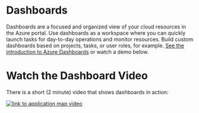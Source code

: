 # Dashboards

Dashboards are a focused and organized view of your cloud resources in the Azure portal. Use dashboards as a workspace where you can quickly launch tasks for day-to-day operations and monitor resources. Build custom dashboards based on projects, tasks, or user roles, for example. [See the introduction to Azure Dashboards](https://docs.microsoft.com/en-us/azure/azure-monitor/learn/tutorial-app-dashboards) or watch a demo below.

# Watch the Dashboard Video

There is a short (2 minute) video that shows dashboards in action:

[![link to application map video](../images/dashboard-demo.jpg)](https://milsonmedia.blob.core.windows.net/heraclesmedia/Heracles-Demos-Dashboard.mp4)



